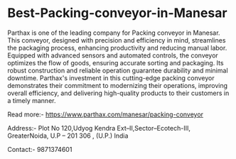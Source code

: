 # Best-Packing-conveyor-in-Manesar

Parthax is one of the leading company for Packing conveyor in Manesar. This conveyor, designed with precision and efficiency in mind, streamlines the packaging process, enhancing productivity and reducing manual labor. Equipped with advanced sensors and automated controls, the conveyor optimizes the flow of goods, ensuring accurate sorting and packaging. Its robust construction and reliable operation guarantee durability and minimal downtime. Parthax's investment in this cutting-edge packing conveyor demonstrates their commitment to modernizing their operations, improving overall efficiency, and delivering high-quality products to their customers in a timely manner.

Read more:- https://www.parthax.com/manesar/packing-conveyor

Address:- Plot No 120,Udyog Kendra Ext–II,Sector–Ecotech-III, GreaterNoida, U.P – 201 306 , (U.P.) India

Contact:- 9871374601
